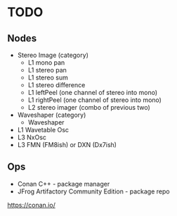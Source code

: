 # TODO

## Nodes
* Stereo Image (category)
    * L1 mono pan
    * L1 stereo pan
    * L1 stereo sum
    * L1 stereo difference
    * L1 leftPeel  (one channel of stereo into mono)
    * L1 rightPeel (one channel of stereo into mono)
    * L2 stereo imager (combo of previous two)
* Waveshaper (category)
    * Waveshaper<waveshapeFn>
* L1 Wavetable Osc
* L3 NxOsc
* L3 FMN (FM8ish) or DXN (Dx7ish)

## Ops
* Conan C++ - package manager
* JFrog Artifactory Community Edition - package repo

https://conan.io/

